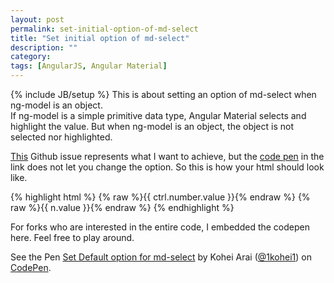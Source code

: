 ```yaml
---
layout: post
permalink: set-initial-option-of-md-select
title: "Set initial option of md-select"
description: ""
category: 
tags: [AngularJS, Angular Material]
---
```

{% include JB/setup %}
This is about setting an option of md-select when ng-model is an object.<br />
If ng-model is a simple primitive data type, Angular Material selects and highlight the value. But when ng-model is an object, the object is not selected nor highlighted.

[This](https://github.com/angular/material/issues/2862) Github issue represents what I want to achieve, but the [code pen](http://codepen.io/myagoo/pen/Qbddzg?editors=101) in the link does not let you change the option. So this is how your html should look like.

{% highlight html %}
  <md-select ng-model="ctrl.number">
    <md-select-label>{% raw %}{{ ctrl.number.value }}{% endraw %}</md-select-label>
    <md-option ng-repeat="n in ctrl.numbers" ng-value="n" selected="{% raw %}{{ n.value === ctrl.number.value ? 'selected' : '' }}{% endraw %}">{% raw %}{{ n.value }}{% endraw %}</md-option>
  </md-select>
{% endhighlight %}

For forks who are interested in the entire code, I embedded the codepen here. Feel free to play around.
<p data-height="268" data-theme-id="0" data-slug-hash="gpXdjQ" data-default-tab="result" data-user="1kohei1" class='codepen'>See the Pen <a href='http://codepen.io/1kohei1/pen/gpXdjQ/'>Set Default option for md-select</a> by Kohei Arai (<a href='http://codepen.io/1kohei1'>@1kohei1</a>) on <a href='http://codepen.io'>CodePen</a>.</p>
<script async src="//assets.codepen.io/assets/embed/ei.js"></script>